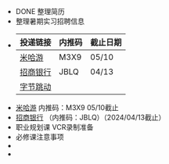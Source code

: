 - DONE 整理简历
- 整理暑期实习招聘信息
- |投递链接|内推码|截止日期|
  |--|--|--|
  |[米哈游]( https://jobs.mihoyo.com/#/campus/position/4813) |M3X9|05/10|
  |[招商银行](https://cmb-recruitment-mobile.paas.cmbchina.com/positionDetail/school?qrCodeId=EBEAD42C-A548-4F27-9315-BDEB826A138E&recommendType=2&recruitmentTypeId=DF94FD6D-26D3-4A19-9E69-577C4BA1DE82&publishId=95C27AF3-4733-4798-A34F-D6F39717D9CD&recruitmentTypeId=) |JBLQ|04/13|
  |[字节跳动](https://jobs.bytedance.com/campus/position?keywords=%E5%89%8D%E7%AB%AF&category=&location=CT_128&project=&type=3&job_hot_flag=&current=1&limit=10&functionCategory=&tag=&spread=PWMEYQA)|||
- [米哈游]( https://jobs.mihoyo.com/#/campus/position/4813) 内推码：M3X9 05/10截止
- [招商银行](https://cmb-recruitment-mobile.paas.cmbchina.com/positionDetail/school?qrCodeId=EBEAD42C-A548-4F27-9315-BDEB826A138E&recommendType=2&recruitmentTypeId=DF94FD6D-26D3-4A19-9E69-577C4BA1DE82&publishId=95C27AF3-4733-4798-A34F-D6F39717D9CD&recruitmentTypeId=) （内推码：JBLQ）（2024/04/13截止）
- 职业规划课  VCR录制准备
- 必修课注意事项
-
-